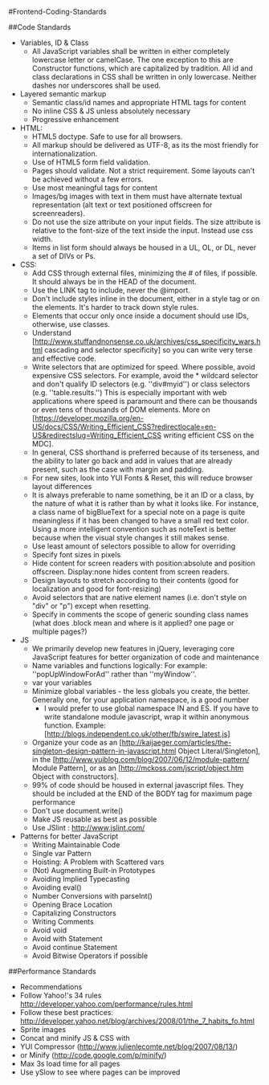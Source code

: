 #Frontend-Coding-Standards

##Code Standards
* Variables, ID & Class
  * All JavaScript variables shall be written in either completely lowercase letter or camelCase. The one exception to this are Constructor functions, which are capitalized by tradition. All id and class declarations in CSS shall be written in only lowercase. Neither dashes nor underscores shall be used.
* Layered semantic markup
  * Semantic class/id names and appropriate HTML tags for content
  * No inline CSS & JS unless absolutely necessary
  * Progressive enhancement
* HTML:
  * HTML5 doctype. Safe to use for all browsers.
  * All markup should be delivered as UTF-8, as its the most friendly for internationalization.
  * Use of HTML5 form field validation.
  * Pages should validate. Not a strict requirement. Some layouts can't be achieved without a few errors. 
  * Use most meaningful tags for content
  * Images/bg images with text in them must have alternate textual representation (alt text or text positioned offscreen for screenreaders).
  * Do not use the size attribute on your input fields. The size attribute is relative to the font-size of the text inside the input. Instead use css width.
  * Items in list form should always be housed in a UL, OL, or DL, never a set of DIVs or Ps.
* CSS:
  * Add CSS through external files, minimizing the # of files, if possible. It should always be in the HEAD of the document.
  * Use the LINK tag to include, never the @import.
  * Don't include styles inline in the document, either in a style tag or on the elements. It's harder to track down style rules.
  * Elements that occur only once inside a document should use IDs, otherwise, use classes.
  * Understand [http://www.stuffandnonsense.co.uk/archives/css_specificity_wars.html cascading and selector specificity] so you can write very terse and effective code.
  * Write selectors that are optimized for speed. Where possible, avoid expensive CSS selectors. For example, avoid the * wildcard selector and don't qualify ID selectors (e.g. ''div#myid'') or class selectors (e.g. ''table.results.'') This is especially important with web applications where speed is paramount and there can be thousands or even tens of thousands of DOM elements. More on [https://developer.mozilla.org/en-US/docs/CSS/Writing_Efficient_CSS?redirectlocale=en-US&redirectslug=Writing_Efficient_CSS writing efficient CSS on the MDC].
  * In general, CSS shorthand is preferred because of its terseness, and the ability to later go back and add in values that are already present, such as the case with margin and padding.
  * For new sites, look into YUI Fonts & Reset, this will reduce browser layout differences
  * It is always preferable to name something, be it an ID or a class, by the nature of what it is rather than by what it looks like. For instance, a class name of bigBlueText for a special note on a page is quite meaningless if it has been changed to have a small red text color. Using a more intelligent convention such as noteText is better because when the visual style changes it still makes sense.
  * Use least amount of selectors possible to allow for overriding
  * Specify font sizes in pixels
  * Hide content for screen readers with position:absolute and position offscreen. Display:none hides content from screen readers.
  * Design layouts to stretch according to their contents (good for localization and good for font-resizing)
  * Avoid selectors that are native element names (i.e. don't style on "div" or "p") except when resetting.
  * Specify in comments the scope of generic sounding class names (what does .block mean and where is it applied? one page or multiple pages?)
* JS
  * We primarily develop new features in jQuery, leveraging core JavaScript features for better organization of code and maintenance
  * Name variables and functions logically: For example: ''popUpWindowForAd'' rather than ''myWindow''.
  * var your variables
  * Minimize global variables - the less globals you create, the better. Generally one, for your application namespace, is a good number
    * I would prefer to use global namespace IN and ES. If you have to write standalone module javascript, wrap it within anonymous function. Example: [http://blogs.independent.co.uk/other/fb/swire_latest.js]
  * Organize your code as an [http://kaijaeger.com/articles/the-singleton-design-pattern-in-javascript.html Object Literal/Singleton], in the [http://www.yuiblog.com/blog/2007/06/12/module-pattern/ Module Pattern], or as an [http://mckoss.com/jscript/object.htm Object with constructors].
  * 99% of code should be housed in external javascript files. They should be included at the END of the BODY tag for maximum page performance
  * Don't use document.write()
  * Make JS reusable as best as possible
  * Use JSlint : http://www.jslint.com/
* Patterns for better JavaScript
  * Writing Maintainable Code
  * Single var Pattern
  * Hoisting: A Problem with Scattered vars
  * (Not) Augmenting Built-in Prototypes
  * Avoiding Implied Typecasting
  * Avoiding eval()
  * Number Conversions with parseInt()
  * Opening Brace Location
  * Capitalizing Constructors
  * Writing Comments
  * Avoid void
  * Avoid with Statement
  * Avoid continue Statement
  * Avoid Bitwise Operators if possible

##Performance Standards

* Recommendations
 * Follow Yahoo!'s 34 rules http://developer.yahoo.com/performance/rules.html
 * Follow these best practices: http://developer.yahoo.net/blog/archives/2008/01/the_7_habits_fo.html
 * Sprite images
 * Concat and minify JS & CSS with 
  * YUI Compressor (http://www.julienlecomte.net/blog/2007/08/13/)
  * or Minify (http://code.google.com/p/minify/)
 * Max 3s load time for all pages
 * Use ySlow to see where pages can be improved
